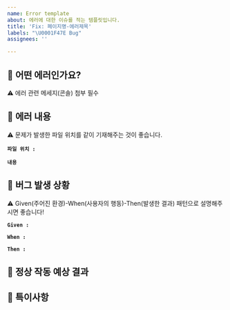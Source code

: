 ```yaml
---
name: Error template
about: 에러에 대한 이슈를 적는 템플릿입니다.
title: 'Fix: 페이지명-에러제목'
labels: "\U0001F47E Bug"
assignees: ''

---
```


## 👾 어떤 에러인가요?
⚠️ 에러 관련 메세지(콘솔) 첨부 필수


## 🧐 에러 내용
⚠️ 문제가 발생한 파일 위치를 같이 기재해주는 것이 좋습니다.  

**`파일 위치 :`**

**`내용`**  


## 🤔 버그 발생 상황
⚠️ Given(주어진 환경)-When(사용자의 행동)-Then(발생한 결과) 패턴으로 설명해주시면 좋습니다!

**`Given :`** 

**`When :`**

**`Then : `**


## 💭 정상 작동 예상 결과



## 👀 특이사항
